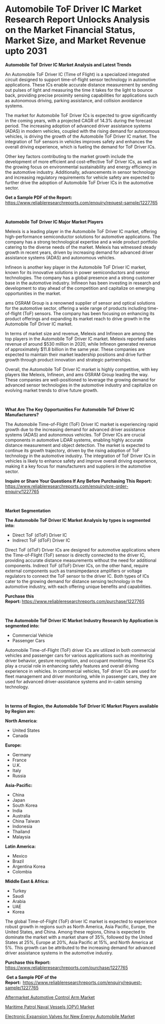 <p><h1>Automobile ToF Driver IC Market Research Report Unlocks Analysis on the Market Financial Status, Market Size, and Market Revenue upto 2031</h1></p><p><strong>Automobile ToF Driver IC Market Analysis and Latest Trends</strong></p>
<p><p>An Automobile ToF Driver IC (Time of Flight) is a specialized integrated circuit designed to support time-of-flight sensor technology in automotive applications. These ICs enable accurate distance measurement by sending out pulses of light and measuring the time it takes for the light to bounce back, providing precise proximity sensing capabilities for applications such as autonomous driving, parking assistance, and collision avoidance systems.</p><p>The market for Automobile ToF Driver ICs is expected to grow significantly in the coming years, with a projected CAGR of 14.3% during the forecast period. The increasing adoption of advanced driver assistance systems (ADAS) in modern vehicles, coupled with the rising demand for autonomous vehicles, is driving the growth of the Automobile ToF Driver IC market. The integration of ToF sensors in vehicles improves safety and enhances the overall driving experience, which is fueling the demand for ToF Driver ICs.</p><p>Other key factors contributing to the market growth include the development of more efficient and cost-effective ToF Driver ICs, as well as the growing focus on environmental sustainability and energy efficiency in the automotive industry. Additionally, advancements in sensor technology and increasing regulatory requirements for vehicle safety are expected to further drive the adoption of Automobile ToF Driver ICs in the automotive sector.</p></p>
<p><strong>Get a Sample PDF of the Report:&nbsp;</strong> <a href="https://www.reliableresearchreports.com/enquiry/request-sample/1227765">https://www.reliableresearchreports.com/enquiry/request-sample/1227765</a></p>
<p>&nbsp;</p>
<p><strong>Automobile ToF Driver IC Major Market Players</strong></p>
<p><p>Melexis is a leading player in the Automobile ToF Driver IC market, offering high-performance semiconductor solutions for automotive applications. The company has a strong technological expertise and a wide product portfolio catering to the diverse needs of the market. Melexis has witnessed steady growth in recent years, driven by increasing demand for advanced driver assistance systems (ADAS) and autonomous vehicles.</p><p>Infineon is another key player in the Automobile ToF Driver IC market, known for its innovative solutions in power semiconductors and sensor technologies. The company has a global presence and a strong customer base in the automotive industry. Infineon has been investing in research and development to stay ahead of the competition and capitalize on emerging opportunities in the market.</p><p>ams OSRAM Group is a renowned supplier of sensor and optical solutions for the automotive sector, offering a wide range of products including time-of-flight (ToF) sensors. The company has been focusing on enhancing its product offerings and expanding its market reach to drive growth in the Automobile ToF Driver IC market.</p><p>In terms of market size and revenue, Melexis and Infineon are among the top players in the Automobile ToF Driver IC market. Melexis reported sales revenue of around $530 million in 2020, while Infineon generated revenue of approximately $11.8 billion in the same year. These companies are expected to maintain their market leadership positions and drive further growth through product innovation and strategic partnerships.</p><p>Overall, the Automobile ToF Driver IC market is highly competitive, with key players like Melexis, Infineon, and ams OSRAM Group leading the way. These companies are well-positioned to leverage the growing demand for advanced sensor technologies in the automotive industry and capitalize on evolving market trends to drive future growth.</p></p>
<p>&nbsp;</p>
<p><strong>What Are The Key Opportunities For Automobile ToF Driver IC Manufacturers?</strong></p>
<p><p>The Automobile Time-of-Flight (ToF) Driver IC market is experiencing rapid growth due to the increasing demand for advanced driver assistance systems (ADAS) and autonomous vehicles. ToF Driver ICs are crucial components in automotive LiDAR systems, enabling highly accurate distance measurement and object detection. The market is expected to continue its growth trajectory, driven by the rising adoption of ToF technology in the automotive industry. The integration of ToF Driver ICs in vehicles is likely to enhance safety and improve overall driving experience, making it a key focus for manufacturers and suppliers in the automotive sector.</p></p>
<p><strong>Inquire or Share Your Questions If Any Before Purchasing This Report:</strong> <a href="https://www.reliableresearchreports.com/enquiry/pre-order-enquiry/1227765">https://www.reliableresearchreports.com/enquiry/pre-order-enquiry/1227765</a></p>
<p>&nbsp;</p>
<p><strong>Market Segmentation</strong></p>
<p><strong>The Automobile ToF Driver IC Market Analysis by types is segmented into:</strong></p>
<p><ul><li>Direct ToF (dToF) Driver IC</li><li>Indirect ToF (dToF) Driver IC</li></ul></p>
<p><p>Direct ToF (dToF) Driver ICs are designed for automotive applications where the Time-of-Flight (ToF) sensor is directly connected to the driver IC, providing accurate distance measurements without the need for additional components. Indirect ToF (dToF) Driver ICs, on the other hand, require external components such as transimpedance amplifiers or voltage regulators to connect the ToF sensor to the driver IC. Both types of ICs cater to the growing demand for distance sensing technology in the automotive industry, with each offering unique benefits and capabilities.</p></p>
<p><strong>Purchase this Report:&nbsp;</strong><a href="https://www.reliableresearchreports.com/purchase/1227765">https://www.reliableresearchreports.com/purchase/1227765</a></p>
<p>&nbsp;</p>
<p><strong>The Automobile ToF Driver IC Market Industry Research by Application is segmented into:</strong></p>
<p><ul><li>Commercial Vehicle</li><li>Passenger Cars</li></ul></p>
<p><p>Automobile Time-of-Flight (ToF) driver ICs are utilized in both commercial vehicles and passenger cars for various applications such as monitoring driver behavior, gesture recognition, and occupant monitoring. These ICs play a crucial role in enhancing safety features and overall driving experience in vehicles. In commercial vehicles, ToF driver ICs are used for fleet management and driver monitoring, while in passenger cars, they are used for advanced driver-assistance systems and in-cabin sensing technology.</p></p>
<p>&nbsp;</p>
<p><strong>In terms of Region, the Automobile ToF Driver IC Market Players available by Region are:</strong></p>
<p>
    <p> <strong> North America: </strong>
        <ul>
            <li>United States</li>
            <li>Canada</li>
        </ul>
        </p> 
    <p> <strong> Europe: </strong>
        <ul>
            <li>Germany</li>
            <li>France</li>
            <li>U.K.</li>
            <li>Italy</li>
            <li>Russia</li>
        </ul>
        </p> 
    <p> <strong> Asia-Pacific: </strong>
        <ul>
            <li>China</li>
            <li>Japan</li>
            <li>South Korea</li>
            <li>India</li>
            <li>Australia</li>
            <li>China Taiwan</li>
            <li>Indonesia</li>
            <li>Thailand</li>
            <li>Malaysia</li>
        </ul>
        </p> 
    <p> <strong> Latin America: </strong>
        <ul>
            <li>Mexico</li>
            <li>Brazil</li>
            <li>Argentina Korea</li>
            <li>Colombia</li>
        </ul>
        </p> 
    <p> <strong> Middle East & Africa: </strong>
        <ul>
            <li>Turkey</li>
            <li>Saudi</li>
            <li>Arabia</li>
            <li>UAE</li>
            <li>Korea</li>
        </ul>
    </p>
    </p>
<p><p>The global Time-of-Flight (ToF) driver IC market is expected to experience robust growth in regions such as North America, Asia Pacific, Europe, the United States, and China. Among these regions, China is expected to dominate the market with a market share of 35%, followed by the United States at 25%, Europe at 20%, Asia Pacific at 15%, and North America at 5%. This growth can be attributed to the increasing demand for advanced driver assistance systems in the automotive industry.</p></p>
<p><strong>Purchase this Report: </strong><a href="https://www.reliableresearchreports.com/purchase/1227765">https://www.reliableresearchreports.com/purchase/1227765</a></p>
<p>&nbsp;<strong>Get a Sample PDF of the Report:&nbsp;&nbsp;</strong><a href="https://www.reliableresearchreports.com/enquiry/request-sample/1227765">https://www.reliableresearchreports.com/enquiry/request-sample/1227765</a></p>
<p><strong></strong></p>
<p><p><a href="https://github.com/yemakinde/Market-Research-Report-List-1/blob/main/aftermarket-automotive-control-arm-market.md">Aftermarket Automotive Control Arm Market</a></p><p><a href="https://github.com/jsmusil/Market-Research-Report-List-2/blob/main/maritime-patrol-naval-vessels-opv-market.md">Maritime Patrol Naval Vessels (OPV) Market</a></p><p><a href="https://github.com/bmorecock/Market-Research-Report-List-2/blob/main/electronic-expansion-valves-for-new-energy-automobile-market.md">Electronic Expansion Valves for New Energy Automobile Market</a></p></p>
